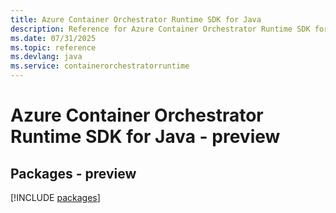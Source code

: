 ```yaml
---
title: Azure Container Orchestrator Runtime SDK for Java
description: Reference for Azure Container Orchestrator Runtime SDK for Java
ms.date: 07/31/2025
ms.topic: reference
ms.devlang: java
ms.service: containerorchestratorruntime
---
```

# Azure Container Orchestrator Runtime SDK for Java - preview
## Packages - preview
[!INCLUDE [packages](container-orchestrator-runtime-index.md)]